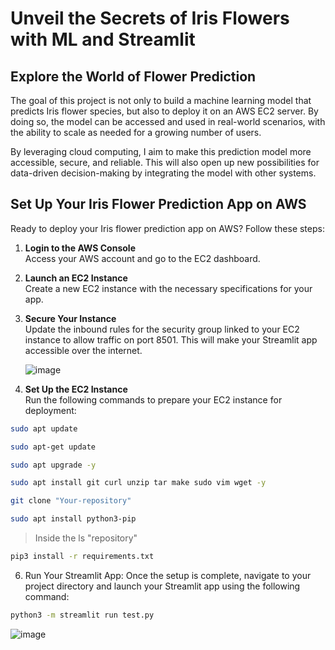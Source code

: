 # Unveil the Secrets of Iris Flowers with ML and Streamlit

## Explore the World of Flower Prediction

The goal of this project is not only to build a machine learning model that predicts Iris flower species, but also to deploy it on an AWS EC2 server. By doing so, the model can be accessed and used in real-world scenarios, with the ability to scale as needed for a growing number of users.

By leveraging cloud computing, I aim to make this prediction model more accessible, secure, and reliable. This will also open up new possibilities for data-driven decision-making by integrating the model with other systems.

## Set Up Your Iris Flower Prediction App on AWS

Ready to deploy your Iris flower prediction app on AWS? Follow these steps:

1. **Login to the AWS Console**  
   Access your AWS account and go to the EC2 dashboard.

2. **Launch an EC2 Instance**  
   Create a new EC2 instance with the necessary specifications for your app.

3. **Secure Your Instance**  
   Update the inbound rules for the security group linked to your EC2 instance to allow traffic on port 8501. This will make your Streamlit app accessible over the internet.

   ![image](https://github.com/user-attachments/assets/e65d5fc7-6930-4333-b21d-d2edd954264c)

4. **Set Up the EC2 Instance**  
   Run the following commands to prepare your EC2 instance for deployment:
```bash
sudo apt update
```

```bash
sudo apt-get update
```

```bash
sudo apt upgrade -y
```

```bash
sudo apt install git curl unzip tar make sudo vim wget -y
```


```bash
git clone "Your-repository"
```

```bash
sudo apt install python3-pip
```

> Inside the ls "repository" 

```bash
pip3 install -r requirements.txt
```


6. Run Your Streamlit App: Once the setup is complete, navigate to your project directory and launch your Streamlit app using the following command:
```bash
python3 -m streamlit run test.py
```
![image](https://github.com/user-attachments/assets/b318650e-07d4-4fe5-8cf6-9caa5e327683)

